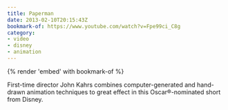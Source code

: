 ```yaml
---
title: Paperman
date: 2013-02-10T20:15:43Z
bookmark-of: https://www.youtube.com/watch?v=Fpe99ci_C8g
category:
- video
- disney
- animation
---
```

{% render 'embed' with bookmark-of %}

First-time director John Kahrs combines computer-generated and hand-drawn animation techniques to great effect in this Oscar®-nominated short from Disney.
